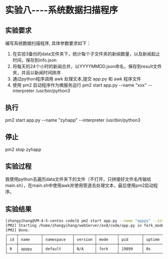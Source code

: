 # 实验八----系统数据扫描程序

## 实验要求
编写系统数据扫描程序, 具体参数要求如下：

1. 在实验3备份的data文件夹下，统计每个子文件夹的新闻数量，以及新闻起止时间，保存到info.json
2. 将每天的24个小时的新闻合并，以YYYYMMDD.json命名，保存到result文件夹，并且以新闻时间排序
3. 通过python程序调用 awk 处理文本,提交 app.py 和 awk 程序文件
4. 使用 pm2 启动程序作为微服务运行 pm2 start app.py --name "xxx" --interpreter /usr/bin/python3

## 执行
pm2 start app.py --name "zyhapp" --interpreter /usr/bin/python3

## 停止
pm2 stop zyhapp

## 实验过程
我使用python去遍历data文件夹下的文件（不打开，只拼接好文件名传输给main.sh），在main.sh中使用awk并使用管道去处理文本，最后使用pm2启动程序。

## 实验结果
```bash
[zhangyihang@VM-4-5-centos code]$ pm2 start app.py --name "apppy" --interpreter /usr/bin/python3
[PM2] Starting /home/zhangyihang/webServer/ex8/code/app.py in fork_mode (1 instance)
[PM2] Done.
┌────┬──────────┬─────────────┬─────────┬─────────┬──────────┬────────┬──────┬───────────┬──────────┬──────────┬──────────┬──────────┐
│ id │ name     │ namespace   │ version │ mode    │ pid      │ uptime │ ↺    │ status    │ cpu      │ mem      │ user     │ watching │
├────┼──────────┼─────────────┼─────────┼─────────┼──────────┼────────┼──────┼───────────┼──────────┼──────────┼──────────┼──────────┤
│ 0  │ apppy    │ default     │ N/A     │ fork    │ 19899    │ 0s     │ 0    │ online    │ 0%       │ 6.1mb    │ zha… │ disabled │
└────┴──────────┴─────────────┴─────────┴─────────┴──────────┴────────┴──────┴───────────┴──────────┴──────────┴──────────┴──────────┘
```